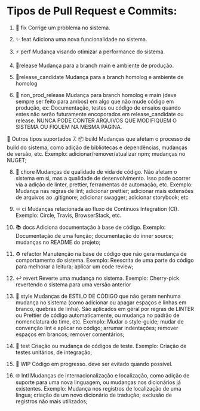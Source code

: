 # Tipos de Pull Request e Commits: 
1. 🐞 fix
Corrige um problema no sistema.

2. ✨ feat
Adiciona uma nova funcionalidade no sistema.

3. ⚡ perf
Mudança visando otimizar a performance do sistema.

4. 🚀release
Mudança para a branch main e ambiente de produção.

5. 🚢release_candidate
Mudança para a branch homolog e ambiente de homolog

6. 🧪 non_prod_release
Mudança para branch homolog e main (deve sempre ser feito para ambos) em algo que não mude código em produção, ex: Documentação, testes ou código de ensaios quando estes não serão futuramente encoporados em release_candidate ou release. NUNCA PODE CONTER ARQUIVOS QUE MODIFIQUEM O SISTEMA OU FIQUEM NA MESMA PÁGINA.

🔖 Outros tipos suportados
7. 📦 build
Mudanças que afetam o processo de build do sistema, como adição de bibliotecas e dependências, mudanças de versão, etc.
Exemplo: adicionar/remover/atualizar npm; mudanças no NUGET;

8. 💚 chore
Mudanças de qualidade de vida de código. Não afetam o sistema em si, mas a qualidade de desenvolvimento. Isso pode ocorrer via a adição de linter, prettier, ferramentas de automação, etc.
Exemplo: Mudança nas regras de lint; adicionar prettier; adicionar mais extensões de arquivos ao .gitignore; adicionar swagger; adicionar storybook; etc

9. ♾️ ci
Mudanças relacionada ao fluxo de Continuos Integration (CI).
Exemplo: Circle, Travis, BrowserStack, etc.

10. 📚 docs
Adiciona documentação à base de código.
Exemplo: Documentação de uma função; documentação do inner source; mudanças no README do projeto;

11. ♻ refactor
Manutenção na base de código que não gera mudança de comportamento do sistema.
Exemplo: Reescrita de uma parte do código para melhorar a leitura; aplicar um code review;

12.   ↩ revert
Reverte uma mudança no sistema.
Exemplo: Cherry-pick revertendo o sistema para uma versão anterior

13. 🎨 style
Mudanças de ESTILO DE CÓDIGO que não geram nenhuma mudança no sistema (como adicionar ou apagar espaços e linhas em branco, quebras de linha). São aplicados em geral por regras de LINTER ou Prettier de código automaticamente, ou mudança no padrão de nomenclatura do time, etc.
Exemplo: Mudar o style-guide; mudar de convenção lint e aplicar no código; arrumar indentações; remover espaços em brancos; remover comentários;

14. 🎯 test
Criação ou mudança de códigos de teste.
Exemplo: Criação de testes unitários, de integração;

15. 🚧 WIP
Código em progresso. deve ser evitado quando possível.

16. 🌐 Intl
Mudanças de internacionalização e localização, como adição de suporte para uma nova linguagem, ou mudanças nos dicionários já existentes.
Exemplo: Mudança nos registros de localização de uma lingua; criação de um novo dicionário de tradução; exclusão de registros não mais utilizados;
